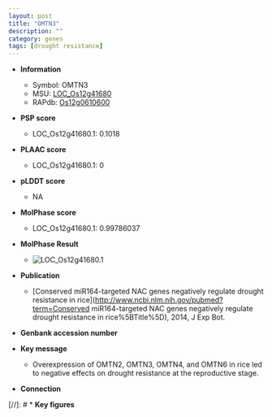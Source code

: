 ```yaml
---
layout: post
title: "OMTN3"
description: ""
category: genes
tags: [drought resistance]
---
```


* **Information**  
    + Symbol: OMTN3  
    + MSU: [LOC_Os12g41680](http://rice.plantbiology.msu.edu/cgi-bin/ORF_infopage.cgi?orf=LOC_Os12g41680)  
    + RAPdb: [Os12g0610600](http://rapdb.dna.affrc.go.jp/viewer/gbrowse_details/irgsp1?name=Os12g0610600)  

* **PSP score**  
    + LOC_Os12g41680.1: 0.1018 

* **PLAAC score**  
    + LOC_Os12g41680.1: 0 

* **pLDDT score**
    + NA


* **MolPhase score**
    + LOC_Os12g41680.1: 0.99786037

* **MolPhase Result**
    + ![LOC_Os12g41680.1](https://304243504.github.io/Pictures/LOC_Os12g/LOC_Os12g41680.1.png)

* **Publication**  
    + [Conserved miR164-targeted NAC genes negatively regulate drought resistance in rice](http://www.ncbi.nlm.nih.gov/pubmed?term=Conserved miR164-targeted NAC genes negatively regulate drought resistance in rice%5BTitle%5D), 2014, J Exp Bot.

* **Genbank accession number**  

* **Key message**  
    + Overexpression of OMTN2, OMTN3, OMTN4, and OMTN6 in rice led to negative effects on drought resistance at the reproductive stage.

* **Connection**  

[//]: # * **Key figures**  


